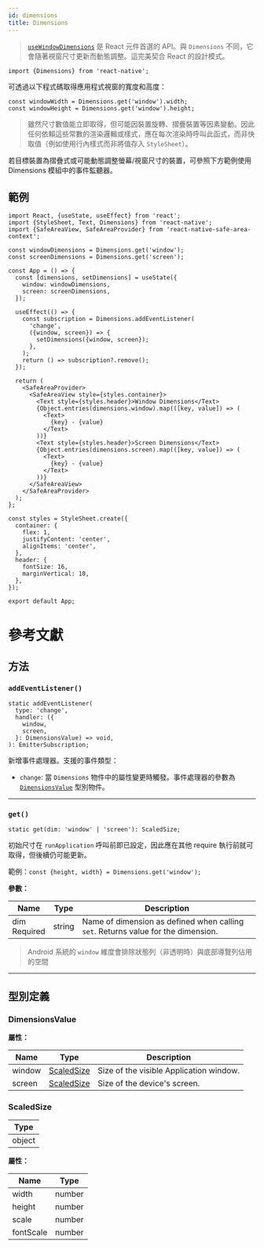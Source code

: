 ```yaml
---
id: dimensions
title: Dimensions
---
```


> [`useWindowDimensions`](usewindowdimensions) 是 React 元件首選的 API。與 `Dimensions` 不同，它會隨著視窗尺寸更新而動態調整。這完美契合 React 的設計模式。

```tsx
import {Dimensions} from 'react-native';
```

可透過以下程式碼取得應用程式視窗的寬度和高度：

```tsx
const windowWidth = Dimensions.get('window').width;
const windowHeight = Dimensions.get('window').height;
```

> 雖然尺寸數值能立即取得，但可能因裝置旋轉、摺疊裝置等因素變動。因此任何依賴這些常數的渲染邏輯或樣式，應在每次渲染時呼叫此函式，而非快取值（例如使用行內樣式而非將值存入 `StyleSheet`）。

若目標裝置為摺疊式或可能動態調整螢幕/視窗尺寸的裝置，可參照下方範例使用 Dimensions 模組中的事件監聽器。

## 範例

```SnackPlayer name=Dimensions%20Example
import React, {useState, useEffect} from 'react';
import {StyleSheet, Text, Dimensions} from 'react-native';
import {SafeAreaView, SafeAreaProvider} from 'react-native-safe-area-context';

const windowDimensions = Dimensions.get('window');
const screenDimensions = Dimensions.get('screen');

const App = () => {
  const [dimensions, setDimensions] = useState({
    window: windowDimensions,
    screen: screenDimensions,
  });

  useEffect(() => {
    const subscription = Dimensions.addEventListener(
      'change',
      ({window, screen}) => {
        setDimensions({window, screen});
      },
    );
    return () => subscription?.remove();
  });

  return (
    <SafeAreaProvider>
      <SafeAreaView style={styles.container}>
        <Text style={styles.header}>Window Dimensions</Text>
        {Object.entries(dimensions.window).map(([key, value]) => (
          <Text>
            {key} - {value}
          </Text>
        ))}
        <Text style={styles.header}>Screen Dimensions</Text>
        {Object.entries(dimensions.screen).map(([key, value]) => (
          <Text>
            {key} - {value}
          </Text>
        ))}
      </SafeAreaView>
    </SafeAreaProvider>
  );
};

const styles = StyleSheet.create({
  container: {
    flex: 1,
    justifyContent: 'center',
    alignItems: 'center',
  },
  header: {
    fontSize: 16,
    marginVertical: 10,
  },
});

export default App;
```

# 參考文獻

## 方法

### `addEventListener()`

```tsx
static addEventListener(
  type: 'change',
  handler: ({
    window,
    screen,
  }: DimensionsValue) => void,
): EmitterSubscription;
```

新增事件處理器。支援的事件類型：

- `change`: 當 `Dimensions` 物件中的屬性變更時觸發。事件處理器的參數為 [`DimensionsValue`](#dimensionsvalue) 型別物件。

---

### `get()`

```tsx
static get(dim: 'window' | 'screen'): ScaledSize;
```

初始尺寸在 `runApplication` 呼叫前即已設定，因此應在其他 require 執行前就可取得，但後續仍可能更新。

範例：`const {height, width} = Dimensions.get('window');`

**參數：**

| Name                                                               | Type   | Description                                                                       |
| ------------------------------------------------------------------ | ------ | --------------------------------------------------------------------------------- |
| dim <div className="label basic required two-lines">Required</div> | string | Name of dimension as defined when calling `set`. Returns value for the dimension. |

> Android 系統的 `window` 維度會排除狀態列（非透明時）與底部導覽列佔用的空間

---

## 型別定義

### DimensionsValue

**屬性：**

| Name   | Type                                | Description                             |
| ------ | ----------------------------------- | --------------------------------------- |
| window | [ScaledSize](dimensions#scaledsize) | Size of the visible Application window. |
| screen | [ScaledSize](dimensions#scaledsize) | Size of the device's screen.            |

### ScaledSize

| Type   |
| ------ |
| object |

**屬性：**

| Name      | Type   |
| --------- | ------ |
| width     | number |
| height    | number |
| scale     | number |
| fontScale | number |